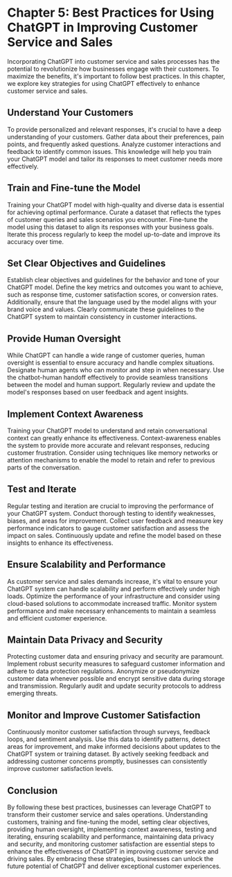 Chapter 5: Best Practices for Using ChatGPT in Improving Customer Service and Sales
===================================================================================

Incorporating ChatGPT into customer service and sales processes has the potential to revolutionize how businesses engage with their customers. To maximize the benefits, it's important to follow best practices. In this chapter, we explore key strategies for using ChatGPT effectively to enhance customer service and sales.

**Understand Your Customers**
-----------------------------

To provide personalized and relevant responses, it's crucial to have a deep understanding of your customers. Gather data about their preferences, pain points, and frequently asked questions. Analyze customer interactions and feedback to identify common issues. This knowledge will help you train your ChatGPT model and tailor its responses to meet customer needs more effectively.

**Train and Fine-tune the Model**
---------------------------------

Training your ChatGPT model with high-quality and diverse data is essential for achieving optimal performance. Curate a dataset that reflects the types of customer queries and sales scenarios you encounter. Fine-tune the model using this dataset to align its responses with your business goals. Iterate this process regularly to keep the model up-to-date and improve its accuracy over time.

**Set Clear Objectives and Guidelines**
---------------------------------------

Establish clear objectives and guidelines for the behavior and tone of your ChatGPT model. Define the key metrics and outcomes you want to achieve, such as response time, customer satisfaction scores, or conversion rates. Additionally, ensure that the language used by the model aligns with your brand voice and values. Clearly communicate these guidelines to the ChatGPT system to maintain consistency in customer interactions.

**Provide Human Oversight**
---------------------------

While ChatGPT can handle a wide range of customer queries, human oversight is essential to ensure accuracy and handle complex situations. Designate human agents who can monitor and step in when necessary. Use the chatbot-human handoff effectively to provide seamless transitions between the model and human support. Regularly review and update the model's responses based on user feedback and agent insights.

**Implement Context Awareness**
-------------------------------

Training your ChatGPT model to understand and retain conversational context can greatly enhance its effectiveness. Context-awareness enables the system to provide more accurate and relevant responses, reducing customer frustration. Consider using techniques like memory networks or attention mechanisms to enable the model to retain and refer to previous parts of the conversation.

**Test and Iterate**
--------------------

Regular testing and iteration are crucial to improving the performance of your ChatGPT system. Conduct thorough testing to identify weaknesses, biases, and areas for improvement. Collect user feedback and measure key performance indicators to gauge customer satisfaction and assess the impact on sales. Continuously update and refine the model based on these insights to enhance its effectiveness.

**Ensure Scalability and Performance**
--------------------------------------

As customer service and sales demands increase, it's vital to ensure your ChatGPT system can handle scalability and perform effectively under high loads. Optimize the performance of your infrastructure and consider using cloud-based solutions to accommodate increased traffic. Monitor system performance and make necessary enhancements to maintain a seamless and efficient customer experience.

**Maintain Data Privacy and Security**
--------------------------------------

Protecting customer data and ensuring privacy and security are paramount. Implement robust security measures to safeguard customer information and adhere to data protection regulations. Anonymize or pseudonymize customer data whenever possible and encrypt sensitive data during storage and transmission. Regularly audit and update security protocols to address emerging threats.

**Monitor and Improve Customer Satisfaction**
---------------------------------------------

Continuously monitor customer satisfaction through surveys, feedback loops, and sentiment analysis. Use this data to identify patterns, detect areas for improvement, and make informed decisions about updates to the ChatGPT system or training dataset. By actively seeking feedback and addressing customer concerns promptly, businesses can consistently improve customer satisfaction levels.

Conclusion
----------

By following these best practices, businesses can leverage ChatGPT to transform their customer service and sales operations. Understanding customers, training and fine-tuning the model, setting clear objectives, providing human oversight, implementing context awareness, testing and iterating, ensuring scalability and performance, maintaining data privacy and security, and monitoring customer satisfaction are essential steps to enhance the effectiveness of ChatGPT in improving customer service and driving sales. By embracing these strategies, businesses can unlock the future potential of ChatGPT and deliver exceptional customer experiences.
